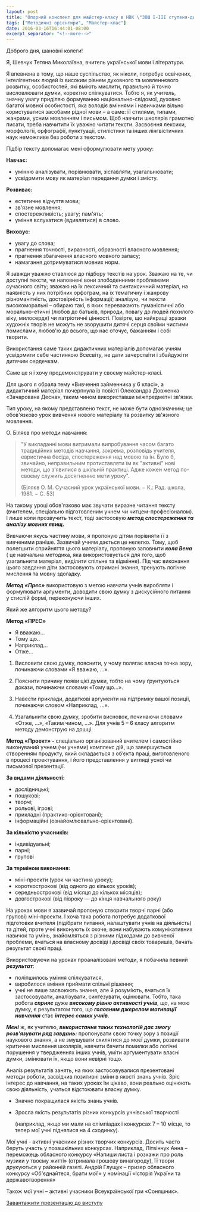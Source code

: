 ```yaml
---
layout: post
title: "Опорний конспект для майстер-класу в НВК \"ЗОШ І-ІІІ ступеня-дитячий садок\" смт. Заболоття"
tags: ["Методичні орієнтири", "Майстер-клас"]
date: 2016-03-16T16:44:01-08:00
excerpt_separator: "<!--more-->"
---
```


Доброго дня, шановні колеги!

Я, Шевчук Тетяна Миколаївна, вчитель української мови і літератури.

Я впевнена в тому, що наше суспільство, як ніколи, потребує освічених,
інтелігентних людей із високим рівнем духовного та мовленнєвого
розвитку, особистостей, які вміють мислити, правильно й точно
висловлювати думки, коректно спілкуватися. Тобто я, як учитель, значну
увагу приділяю формуванню національно-свідомої, духовно багатої мовної
особистості, яка володіє вміннями і навичками вільно користуватися
засобами рідної мови – а саме: її стилями, типами, жанрами, усним
мовленням і письмом. Щоб навчити школярів грамотно писати, треба
навчитити їх уважно читати тексти. Засвоєння лексики, морфології,
орфографії, пунктуації, стилістики та інших лінгвістичних наук неможливе
без роботи з текстом.

<!--more-->

Підбір тексту допомагає мені сформулювати мету уроку:

**Навчає:**

-   умінню аналізувати, порівнювати, зіставляти, узагальнювати;
-   усвідомити мову як матеріал передання думки і змісту.

**Розвиває:**

-   естетичне відчуття мови;
-   зв'язне мовлення;
-   спостережливість; увагу; пам'ять;
-   уміння вслухатися (вдивлятися) в слово.

**Виховує:**

-   увагу до слова;
-   прагнення точності, виразності, образності власного мовлення;
-   прагнення збагачення власного мовного запасу;
-   намагання дотримуватися мовних норм.

Я завжди уважно ставлюся до підбору текстів на урок. Зважаю на те, чи
доступні тексти, чи наповнені вони злободенними проблемами сучасного
світу; зважаю на їх лексичний та синтаксичний матеріал, на наявність у
них потрібних орфограм, на їх тематичну і жанрову різноманітність,
достовірність інформації; аналізую, чи тексти високоморальні – обираю
такі, в яких переважають гуманістичні або морально-етичні (любов до
батьків, природи, повагу до людей похилого віку, милосердя) чи
патріотичні цінності. Повірте, що найкращі зразки художніх творів не
можуть не зворушити дитячі серця своїми чистими помислами, любов'ю до
всього, що нас оточує, бажанням і собі творити.

Використання саме таких дидактичних матеріалів допомагає учням
усвідомити себе частинкою Всесвіту, не дати зачерствіти і збайдужіти
дитячим сердечкам.

Саме це я і хочу продемонструвати у своєму майстер-класі.

Для цього я обрала тему «Вивчення займенника у 6 класі», а дидактичний
матеріал почерпнула із повісті Олександра Довженка «Зачарована Десна»,
таким чином використавши міжпредметні зв'язки.

Тип уроку, на якому представлено текст, не може бути однозначним; це
обов'язково урок вивчення нового матеріалу та розвитку зв'язного
мовлення.

О. Біляєв про методи навчання:

> "У викладанні мови витримали випробування часом багато традиційних
> методів навчання, зокрема, розповідь учителя, евристична бесіда,
> спостереження над мовою та ін. Було б, звичайно, неправильним
> протиставляти їм як "активні" нові методи, що з'явилися в шкільній
> практиці. Адже кожен метод по-своєму служить досягненню мети уроку".
>
> (Біляєв О. М. Сучасний урок української мови. − К.: Рад. школа, 1981. −
> С. 53)

На такому уроці обов'язково має звучати виразне читання тексту
(вчителем, спеціально підготовленим учнем чи читцем-професіоналом). І
лише коли прозвучить текст, тоді застосовую ***метод спостереження та
аналізу мовних явищ.***

Вивчаючи якусь частину мови, я пропоную дітям порівняти її з вивченими
раніше. Зазвичай учням дається це нелегко. Тому, щоб полегшити
сприйняття цього матеріалу, пропоную заповнити ***кола Вена*** ( це
навчальна методика, яка використовується для того, щоб узагальнити
матеріал, виділити спільне та відмінне). Під час виконання цього
завдання діти застосовують отримані знання, тренують логічне мислення та
мовну здогадку.

***Метод «Прес»*** використовую з метою навчати учнів виробляти і
формулювати аргументи, доводити свою думку з дискусійного питання у
стислій формі, переконуючи інших.

Який же алгоритм цього методу?

**Метод «ПРЕС»**

-   Я вважаю…
-   Тому що..
-   Наприклад…
-   Отже…

  1.  Висловити свою думку, пояснити, у чому полягає власна точка зору,
      починаючи словами «Я вважаю, …».

  2.  Пояснити причину появи цієї думки, тобто на чому ґрунтуються докази,
      починаючи словами «Тому що…».

  3.  Навести приклади, додаткові аргументи на підтримку вашої позиції,
      починаючи словом «Наприклад, …».

  4.  Узагальнити свою думку, зробити висновок, починаючи словами «Отже,
      …», «Таким чином, …». Для учнів 5 – 6 класу алгоритм методу демонструю на дошці.

**Метод «Проект» -** спеціально організований вчителем і самостійно
виконуваний учнем (чи учнями) комплекс дій, що завершується створенням
продукту, який складається з об’єкта праці, виготовленого в процесі
проектування, і його представлення у вигляді усної чи письмової
презентації.

**За видами діяльності:**

- дослідницькі;
- пошукові;
- творчі;
- рольові, ігрові;
- прикладні (практико-орієнтовані);
- інформаційні (ознайомлювально-орієнтовані).

**За кількістю учасників:**

- індивідуальні;
- парні;
- групові

**За терміном виконання:**

- міні-проекти (урок чи частина уроку);
- короткострокові (від одного до кількох уроків);
- середньострокові (від місяця до кількох місяців);
- довгострокові (від півроку — до кінця навчального року)

На уроках мови я зазвичай пропоную створити творчі парні (або групові)
міні-проекти. І хоча така робота потребує додаткової підготовки вчителя
(підібрати питання, налаштувати учнів на діяльність) та дітей, проте
учні виконують їх охоче, вони набувають комунікативних навичок та умінь,
знайомляться з різними підходами до вивченої проблеми, вчаться на
власному досвіді і досвіді своїх товаришів, бачать результат своєї
праці.

Використовуючи на уроках проаналізовані методи, я побачила певний
***результат***:

-   поліпшилось уміння спілкуватися,
-   виробилося вміння приймати спільні рішення;
-   учні не лише засвоюють знання, але й розуміють, вчаться їх
    застосовувати, аналізувати, синтезувати, оцінювати. Тобто, така
    робота ***сприяє*** дуже ***високому рівню активності учнів***, що,
    на мою думку, є результатом того, що ***головним джерелом мотивації
    навчання*** стає ***інтерес самих учнів***.

***Мені*** ж, як учителю, ***використання таких технологій дає змогу***
***розв’язувати ряд завдань:*** пропонувати свою точку зору з позиції
наукового знання, а не змушувати схилятися до моєї думки, розвивати
критичне мислення школярів, навчити бачити помилки або логічні порушення
у твердженнях інших учнів, уміти арґументувати власні думки, змінювати
їх, якщо вони невірні тощо.

Аналіз результатів занять, на яких застосовувалися презентовані методи
роботи, засвідчив позитивні зміни в якості знань учнів. Зріс інтерес до
навчання, на таких уроках їм цікаво, вони реально оцінюють свою
діяльність, учаться відстоювати власну думку.

- Значно покращилася якість знань учнів.
- Зросла якість результатів різних конкурсів учнівської творчості

  (наприклад, якщо ми мали на олімпіадах і конкурсах 7 – 10 місце, то
  тепер мої учні піднялися на 4 сходинку).

Мої учні - активні учасники різних творчих конкурсів. Досить часто
беруть участь у позашкільних конкурсах. Наприклад, Літвінчук Анна –
переможець обласного конкурсу «Напиши листа і розкажи про роль музики у
твоєму житті» (отримала грошову винагороду), її твори друкуються у
районній газеті. Андрій Глущук – призер обласного конкурсу
«Об'єднайтеся, брати мої!» у номінації «Історія України та
державотворення»

Також мої учні – активні учасники Всеукраїнської гри «Соняшник».

<a class="button" href="https://drive.google.com/file/d/0ByRKCRcO5CVUbVA0RFV1a3hmbjQ/view?usp=sharing">Завантажити презентацію до виступу</a>
